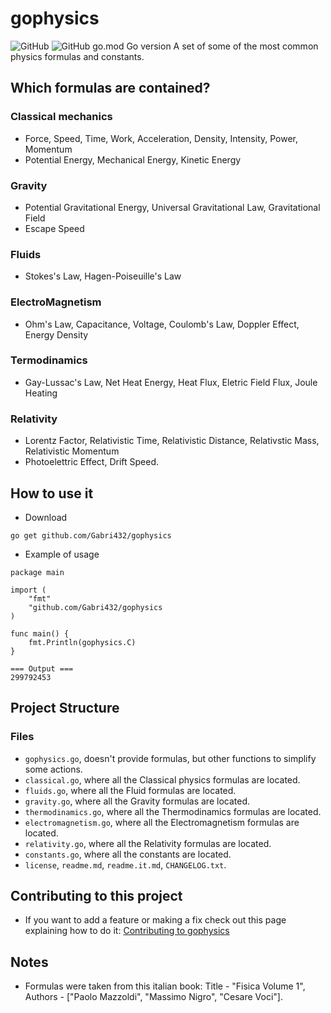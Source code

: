 # gophysics
![GitHub](https://img.shields.io/github/license/Gabri432/gophysics)
![GitHub go.mod Go version](https://img.shields.io/github/go-mod/go-version/Gabri432/gophysics)
A set of some of the most common physics formulas and constants.

## Which formulas are contained?
### Classical mechanics
- Force, Speed, Time, Work, Acceleration, Density, Intensity, Power, Momentum
- Potential Energy, Mechanical Energy, Kinetic Energy

### Gravity
- Potential Gravitational Energy, Universal Gravitational Law, Gravitational Field
- Escape Speed

### Fluids
- Stokes's Law, Hagen-Poiseuille's Law

### ElectroMagnetism
- Ohm's Law, Capacitance, Voltage, Coulomb's Law, Doppler Effect, Energy Density

### Termodinamics
- Gay-Lussac's Law, Net Heat Energy, Heat Flux, Eletric Field Flux, Joule Heating

### Relativity
- Lorentz Factor, Relativistic Time, Relativistic Distance, Relativstic Mass, Relativistic Momentum
- Photoelettric Effect, Drift Speed.


## How to use it
- Download 
```
go get github.com/Gabri432/gophysics
```

- Example of usage
```
package main

import (
    "fmt"
    "github.com/Gabri432/gophysics
)

func main() {
    fmt.Println(gophysics.C)
}

=== Output ===
299792453  

```

## Project Structure
### Files
- `gophysics.go`, doesn't provide formulas, but other functions to simplify some actions.
- `classical.go`, where all the Classical physics formulas are located.
- `fluids.go`, where all the Fluid formulas are located.
- `gravity.go`, where all the Gravity formulas are located.
- `thermodinamics.go`, where all the Thermodinamics formulas are located.
- `electromagnetism.go`, where all the Electromagnetism formulas are located.
- `relativity.go`, where all the Relativity formulas are located.
- `constants.go`, where all the constants are located.
- `license`, `readme.md`, `readme.it.md`, `CHANGELOG.txt`.

## Contributing to this project
- If you want to add a feature or making a fix check out this page explaining how to do it: [Contributing to gophysics](https://github.com/Gabri432/gophysics/blob/master/.github/CONTRIBUTING.md)

## Notes
- Formulas were taken from this italian book: Title - "Fisica Volume 1", Authors - ["Paolo Mazzoldi", "Massimo Nigro", "Cesare Voci"].